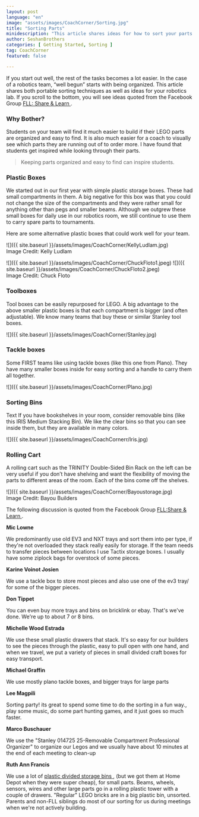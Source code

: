 ```yaml
---
layout: post
language: "en"
image: "assets/images/CoachCorner/Sorting.jpg"
title: "Sorting Parts"
minidescription: "This article shares ideas for how to sort your parts for FIRST LEGO League."
author: SeshanBrothers
categories: [ Getting Started, Sorting ]
tag: CoachCorner
featured: false

---
```


If you start out well, the rest of the tasks becomes a lot easier. In the case of a robotics team, “well begun” starts with being organized. This article shares both portable sorting techniques as well as ideas for your robotics lab.  If you scroll to the bottom, you will see ideas quoted from the Facebook Group <a href="https://www.facebook.com/groups/FLLShareandLearn/">FLL: Share & Learn </a>.

### Why Bother?

Students on your team will find it much easier to build if their LEGO parts are organized and easy to find. It is also much easier for a coach to visually see which parts they are running out of to order more. I have found that students get inspired while looking through their parts.

> Keeping parts organized and easy to find can inspire students.

### Plastic Boxes

We started out in our first year with simple plastic storage boxes. These had small compartments in them. A big negative for this box was that you could not change the size of the compartments and they were rather small for anything other than pegs and smaller beams. Although we outgrew these small boxes for daily use in our robotics room, we still continue to use them to carry spare parts to tournaments.

Here are some alternative plastic boxes that could work well for your team.

![]({{ site.baseurl }}/assets/images/CoachCorner/KellyLudlam.jpg)
<br>Image Credit: Kelly Ludlam

![]({{ site.baseurl }}/assets/images/CoachCorner/ChuckFloto1.jpeg)
![]({{ site.baseurl }}/assets/images/CoachCorner/ChuckFloto2.jpeg)
<br>Image Credit: Chuck Floto

### Toolboxes

Tool boxes can be easily repurposed for LEGO. A big advantage to the above smaller plastic boxes is that each compartment is bigger (and often adjustable). We know many teams that buy these or similar Stanley tool boxes.

![]({{ site.baseurl }}/assets/images/CoachCorner/Stanley.jpg)

### Tackle boxes

Some FIRST teams like using tackle boxes (like this one from Plano).  They have many smaller boxes inside for easy sorting and a handle to carry them all together.

![]({{ site.baseurl }}/assets/images/CoachCorner/Plano.jpg)

### Sorting Bins

Text If you have bookshelves in your room, consider removable bins (like this IRIS Medium Stacking Bin). We like the clear bins so that you can see inside them, but they are available in many colors.

![]({{ site.baseurl }}/assets/images/CoachCornerr/Iris.jpg)

### Rolling Cart

A rolling cart such as the TRINITY Double-Sided Bin Rack on the left can be very useful if you don’t have shelving and want the flexibility of moving the parts to different areas of the room. Each of the bins come off the shelves.

![]({{ site.baseurl }}/assets/images/CoachCorner/Bayoustorage.jpg)
<br>Image Credit: Bayou Builders

The following discussion is quoted from the Facebook Group
<a href="https://www.facebook.com/groups/FLLShareandLearn/">FLL:Share & Learn </a>.

**Mic Lowne**

We predominantly use old EV3 and NXT trays and sort them into per type, if they're not overloaded they stack really easily for storage. If the team needs to transfer pieces between locations I use Tactix storage boxes. I usually have some ziplock bags for overstock of some pieces.

**Karine Voinot Josien**

We use a tackle box to store most pieces and also use one of the ev3 tray/ for some of the bigger pieces.

**Don Tippet**

You can even buy more trays and bins on bricklink or ebay. That's we've done. We're up to about 7 or 8 bins.

**Michelle Wood Estrada**

We use these small plastic drawers that stack. It's so easy for our builders to see the pieces through the plastic, easy to pull open with one hand, and when we travel, we put a variety of pieces in small divided craft boxes for easy transport.

**Michael Graffin**

We use mostly plano tackle boxes, and bigger trays for large parts

**Lee Magpili**

Sorting party! its great to spend some time to do the sorting in a fun way., play some music, do some part hunting games, and it just goes so much faster.

**Marco Buschauer**

We use the "Stanley 014725 25-Removable Compartment Professional Organizer" to organize our Legos and we usually have about 10 minutes at the end of each meeting to clean-up

**Ruth Ann Francis**

We use a lot of <a href="https://www.amazon.com/Husky-3-pack-Parts-Bin-Organizer/dp/B00I7993D6"> plastic divided storage bins </a>, (but we got them at Home Depot when they were super cheap), for small parts. Beams, wheels, sensors, wires and other large parts go in a rolling plastic tower with a couple of drawers. "Regular" LEGO bricks are in a big plastic bin, unsorted. Parents and non-FLL siblings do most of our sorting for us during meetings when we're not actively building.
